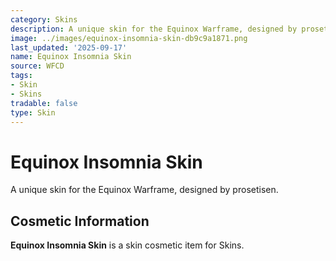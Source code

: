 ```yaml
---
category: Skins
description: A unique skin for the Equinox Warframe, designed by prosetisen.
image: ../images/equinox-insomnia-skin-db9c9a1871.png
last_updated: '2025-09-17'
name: Equinox Insomnia Skin
source: WFCD
tags:
- Skin
- Skins
tradable: false
type: Skin
---
```


# Equinox Insomnia Skin

A unique skin for the Equinox Warframe, designed by prosetisen.

## Cosmetic Information

**Equinox Insomnia Skin** is a skin cosmetic item for Skins.

